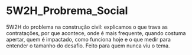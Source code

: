 # 5W2H_Probrema_Social
5W2H do problema na construção civil: explicamos o que trava as contratações, por que acontece, onde é mais frequente, quando costuma apertar, quem é impactado, como funciona hoje e o que medir para entender o tamanho do desafio. Feito para quem nunca viu o tema.
